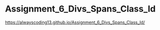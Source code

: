 # Assignment_6_Divs_Spans_Class_Id
https://alwayscoding13.github.io/Assignment_6_Divs_Spans_Class_Id/
